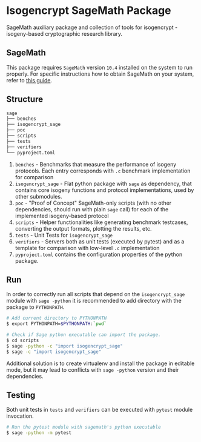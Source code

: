 # Isogencrypt SageMath Package

SageMath auxiliary package and collection of tools for isogencrypt - isogeny-based cryptographic research library.

## SageMath

This package requires `SageMath` version `10.4` installed on the system to run properly. For specific instructions how to obtain SageMath on your system, refer to [this guide](https://doc-gitlab.sagemath.org/html/en/installation/index.html).


## Structure

```bash
sage
├── benches
├── isogencrypt_sage
├── poc
├── scripts
├── tests
├── verifiers
└── pyproject.toml
```

1. `benches` - Benchmarks that measure the performance of isogeny protocols. Each entry corresponds with `.c` benchmark implementation for comparison
2. `isogencrypt_sage` - Flat python package with `sage` as dependency, that contains core isogeny functions and protocol implementations, used by other submodules.
3. `poc` - "Proof of Concept" SageMath-only scripts (with no other dependencies, should run with plain `sage` call) for each of the implemented isogeny-based protocol
4. `scripts` - Helper functionalities like generating benchmark testcases, converting the output formats, plotting the results, etc.
5. `tests` - Unit Tests for `isogencrypt_sage` 
6. `verifiers` - Servers both as unit tests (executed by pytest) and as a template for comparison with low-level `.c` implementation
7. `pyproject.toml` contains the configuration properties of the python package. 

## Run

In order to correctly run all scripts that depend on the `isogencrypt_sage` module with `sage -python` it is recommended to add directory with the package to `PYTHONPATH`. 

```bash
# Add current directory to PYTHONPATH
$ export PYTHONPATH=$PYTHONPATH:`pwd` 

# Check if Sage python executable can import the package.
$ cd scripts
$ sage -python -c "import isogencrypt_sage"
$ sage -c "import isogencrypt_sage"
```

Additional solution is to create virtualenv and install the package in editable mode, but it may lead to conflicts with `sage -python` version and their dependencies.

## Testing

Both unit tests in `tests` and `verifiers` can be executed with `pytest` module invocation.

```bash
# Run the pytest module with sagemath's python executable
$ sage -python -m pytest
```